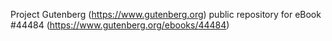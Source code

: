 Project Gutenberg (https://www.gutenberg.org) public repository for eBook #44484 (https://www.gutenberg.org/ebooks/44484)
